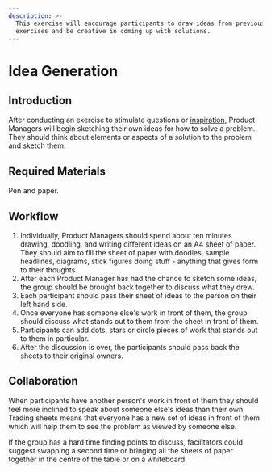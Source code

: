 ```yaml
---
description: >-
  This exercise will encourage participants to draw ideas from previous
  exercises and be creative in coming up with solutions.
---
```


# Idea Generation

## Introduction

After conducting an exercise to stimulate questions or [inspiration](inspiration.md), Product Managers will begin sketching their own ideas for how to solve a problem. They should think about elements or aspects of a solution to the problem and sketch them.

## Required Materials

Pen and paper.

## Workflow

1. Individually, Product Managers should spend about ten minutes drawing, doodling, and writing different ideas on an A4 sheet of paper. They should aim to fill the sheet of paper with doodles, sample headlines, diagrams, stick figures doing stuff - anything that gives form to their thoughts. 
2. After each Product Manager has had the chance to sketch some ideas, the group should be brought back together to discuss what they drew. 
3. Each participant should pass their sheet of ideas to the person on their left hand side.
4. Once everyone has someone else's work in front of them, the group should discuss what stands out to them from the sheet in front of them.
5. Participants can add dots, stars or circle pieces of work that stands out to them in particular. 
6. After the discussion is over, the participants should pass back the sheets to their original owners. 

## Collaboration

When participants have another person's work in front of them they should feel more inclined to speak about someone else's ideas than their own. Trading sheets means that everyone has a new set of ideas in front of them which will help them to see the problem as viewed by someone else.

If the group has a hard time finding points to discuss, facilitators could suggest swapping a second time or bringing all the sheets of paper together in the centre of the table or on a whiteboard.

